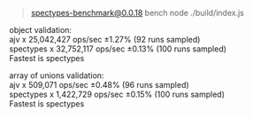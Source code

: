 > spectypes-benchmark@0.0.18 bench
> node ./build/index.js

object validation:</br>
ajv x 25,042,427 ops/sec ±1.27% (92 runs sampled)</br>
spectypes x 32,752,117 ops/sec ±0.13% (100 runs sampled)</br>
Fastest is spectypes</br>

array of unions validation:</br>
ajv x 509,071 ops/sec ±0.48% (96 runs sampled)</br>
spectypes x 1,422,729 ops/sec ±0.15% (100 runs sampled)</br>
Fastest is spectypes</br>
